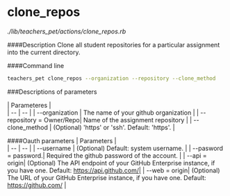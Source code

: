 # clone_repos

*./lib/teachers_pet/actions/clone_repos.rb*

####Description
Clone all student repositories for a particular assignment into the current directory.

####Command line
```bash
teachers_pet clone_repos --organization --repository --clone_method
```
###Descriptions of parameters

| Parameteres |  
| -- | -- |
| --organization   | The name of your github organization |
| --repository = Owner/Repo| Name of the assignment repository |
|  --clone_method | (Optional) 'https' or 'ssh'. Default: 'https'.  |


####Oauth parameters
| Parameters |  
| -- | -- |
| --username | (Optional) Default: system username. |
| --pasword = password.| Required the github password of the account. |
| --api = origin| (Optional) The API endpoint of your GitHub Enterprise instance, if you have one. Default: https://api.github.com/|
| --web = origin| (Optional) The URL of your GitHub Enterprise instance, if you have one. Default: https://github.com/ |


